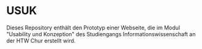 # USUK
Dieses Repository enthält den Prototyp einer Webseite, die im Modul "Usability und Konzeption" des Studiengangs Informationswissenschaft an der HTW Chur erstellt wird.
